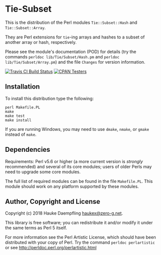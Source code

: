 Tie-Subset
==========

This is the distribution of the Perl modules `Tie::Subset::Hash`
and `Tie::Subset::Array`.

They are Perl extensions for `tie`-ing arrays and hashes to a
subset of another array or hash, respectively.

Please see the module's documentation (POD) for details (try the
commands `perldoc lib/Tie/Subset/Hash.pm` and
`perldoc lib/Tie/Subset/Array.pm`) and the file `Changes` for
version information.

[![Travis CI Build Status](https://travis-ci.org/haukex/Tie-Subset.svg)](https://travis-ci.org/haukex/Tie-Subset)
[![CPAN Testers](https://badges.zero-g.net/cpantesters/Tie-Subset.svg)](http://matrix.cpantesters.org/?dist=Tie-Subset)

Installation
------------

To install this distribution type the following:

	perl Makefile.PL
	make
	make test
	make install

If you are running Windows, you may need to use `dmake`, `nmake`,
or `gmake` instead of `make`.

Dependencies
------------

Requirements: Perl v5.6 or higher (a more current version is
*strongly* recommended) and several of its core modules; users of
older Perls may need to upgrade some core modules.

The full list of required modules can be found in the file
`Makefile.PL`. This module should work on any platform supported 
by these modules.

Author, Copyright and License
-----------------------------

Copyright (c) 2018 Hauke Daempfling <haukex@zero-g.net>.

This library is free software; you can redistribute it and/or modify
it under the same terms as Perl 5 itself.

For more information see the Perl Artistic License,
which should have been distributed with your copy of Perl.
Try the command `perldoc perlartistic` or see
<http://perldoc.perl.org/perlartistic.html>

